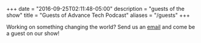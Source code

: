 +++
date = "2016-09-25T02:11:48-05:00"
description = "guests of the show"
title = "Guests of Advance Tech Podcast"
aliases = "/guests"
+++

Working on something changing the world?   Send us an [email](mailto:alexandra.moxin@advancetechmedia.org) and come be a guest on our show!
<br></br>
